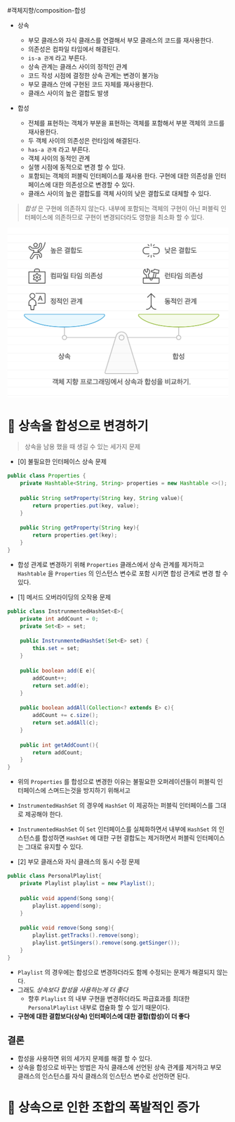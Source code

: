 #객체지향/composition-합성 
- 상속
	- 부모 클래스와 자식 클래스를 연결해서 부모 클래스의 코드를 재사용한다.
	- 의존성은 컴파일 타임에서 해결된다.
	- `is-a 관계` 라고 부른다.
	- 상속 관계는 클래스 사이의 정적인 관계
	- 코드 작성 시점에 결정한 상속 관계는 변경이 불가능
	- 부모 클래스 안에 구현된 코드 자체를 재사용한다.
	- 클래스 사이의 높은 결합도 발생

- 합성
	- 전체를 표현하는 객체가 부분을 표현하는 객체를 포함해서 부분 객체의 코드를 재사용한다.
	- 두 객체 사이의 의존성은 런타임에 해결된다.
	- `has-a 관계` 라고 부른다.
	- 객체 사이의 동적인 관계
	- 실행 시점에 동적으로 변경 할 수 있다.
	- 포함되는 객체의 퍼블릭 인터페이스를 재사용 한다. 구현에 대한 의존성을 인터페이스에 대한 의존성으로 변경할 수 있다.
	- 클래스 사이의 높은 결합도를 객체 사이의 낮은 결합도로 대체할 수 있다.

> *합성* 은 구현에 의존하지 않는다. 내부에 포함되는 객체의 구현이 아닌 퍼블릭 인터페이스에 의존하므로 구현이 변경되더라도 영향을 최소화 할 수 있다.

![](../images/image07.png)
# 🍊 상속을 합성으로 변경하기
> 상속을 남용 했을 때 생길 수 있는 세가지 문제

- [0] 불필요한 인터페이스 상속 문제


```java title="Properties를 합성 관계로 변경"
public class Properties {
	private Hashtable<String, String> properties = new Hashtable <>();

	public String setProperty(String key, String value){
		return properties.put(key, value);
	}

	public String getProperty(String key){
		return properties.get(key);
	}
}
```

- 합성 관계로 변경하기 위해 `Properties` 클래스에서 상속 관계를 제거하고 `Hashtable` 을 `Properties` 의 인스턴스 변수로 포함 시키면 합성 관계로 변경 할 수 있다.

- [1] 메서드 오버라이딩의 오작용 문제

```java title="InstrunmentedHashSet를 합성 관계로 변경"
public class InstrunmentedHashSet<E>{
	private int addCount = 0;
	private Set<E> = set;

	public InstrunmentedHashSet(Set<E> set) {
		this.set = set;
	}

	public boolean add(E e){
		addCount++;
		return set.add(e);
	}

	public boolean addAll(Collection<? extends E> c){
		addCount += c.size();
		return set.addAll(c);
	}

	public int getAddCount(){
		return addCount;
	}
}
```

- 위의 `Properties` 를 합성으로 변경한 이유는 불필요한 오퍼레이션들이 퍼블릭 인터페이스에 스며드는것을 방지하기 위해서고
- `InstrumentedHashSet` 의 경우에 `HashSet` 이 제공하는 퍼블릭 인터페이스를 그대로 제공해야 한다.
- `InstrumentedHashSet` 이 `Set` 인터페이스를 실체화하면서 내부에 `HashSet` 의 인스턴스를 합성하면 `HashSet` 에 대한 구현 결합도는 제거하면서 퍼블릭 인터페이스는 그대로 유지할 수 있다.


- [2] 부모 클래스와 자식 클래스의 동시 수정 문제

```java
public class PersonalPlaylist{
	private Playlist playlist = new Playlist();

	public void append(Song song){
		playlist.append(song);
	}

	public void remove(Song song){
		playlist.getTracks().remove(song);
		playlist.getSingers().remove(song.getSinger());
	}
}
```

- `Playlist` 의 경우에는 합성으로 변경하더라도 함께 수정되는 문제가 해결되지 않는다.
- 그래도 *상속보다 합성을 사용하는게 더 좋다* 
	- 향후 `Playlist` 의 내부 구현을 변경하더라도 파급효과를 최대한 `PersonalPlaylist` 내부로 캡슐화 할 수 있기 때문이다.
- **구현에 대한 결합보다(상속) 인터페이스에 대한 결합(합성)이 더 좋다**

## 결론
- 합성을 사용하면 위의 세가지 문제를 해결 할 수 있다.
- 상속을 합성으로 바꾸는 방법은 자식 클래스에 선언된 상속 관계를 제거하고 부모 클래스의 인스턴스를 자식 클래스의 인스턴스 변수로 선언하면 된다.


# 🍉 상속으로 인한 조합의 폭발적인 증가
